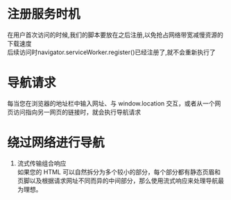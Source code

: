 # 注册服务时机
在用户首次访问的时候,我们的脚本要放在之后注册,以免抢占网络带宽减慢资源的下载速度  
后续访问时navigator.serviceWorker.register()已经注册了,就不会重新执行了

# 导航请求
每当您在浏览器的地址栏中输入网址、与 window.location 交互，或者从一个网页访问指向另一网页的链接时，就会执行导航请求

# 绕过网络进行导航

1. 流式传输组合响应  
  如果您的 HTML 可以自然拆分为多个较小的部分，每个部分都有静态页眉和页脚以及根据请求网址不同而异的中间部分，那么使用流式响应来处理导航最为理想。 